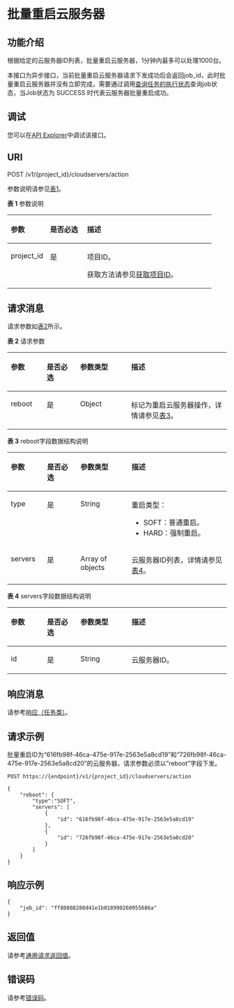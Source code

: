 # 批量重启云服务器<a name="ecs_02_0302"></a>

## 功能介绍<a name="section39601516"></a>

根据给定的云服务器ID列表，批量重启云服务器，1分钟内最多可以处理1000台。

本接口为异步接口，当前批量重启云服务器请求下发成功后会返回job\_id，此时批量重启云服务器并没有立即完成，需要通过调用[查询任务的执行状态](查询任务的执行状态.md)查询job状态，当Job状态为 SUCCESS 时代表云服务器批量重启成功。

## 调试<a name="section926243314015"></a>

您可以在[API Explorer](https://apiexplorer.developer.huaweicloud.com/apiexplorer/doc?product=ECS&api=BatchRebootServers)中调试该接口。

## URI<a name="section20869327"></a>

POST /v1/\{project\_id\}/cloudservers/action

参数说明请参见[表1](#table33008913)。

**表 1**  参数说明

<a name="table33008913"></a>
<table><thead align="left"><tr id="row32701678"><th class="cellrowborder" valign="top" width="19.24%" id="mcps1.2.4.1.1"><p id="p31590262"><a name="p31590262"></a><a name="p31590262"></a>参数</p>
</th>
<th class="cellrowborder" valign="top" width="18.11%" id="mcps1.2.4.1.2"><p id="p8674443"><a name="p8674443"></a><a name="p8674443"></a>是否必选</p>
</th>
<th class="cellrowborder" valign="top" width="62.64999999999999%" id="mcps1.2.4.1.3"><p id="p31541268"><a name="p31541268"></a><a name="p31541268"></a>描述</p>
</th>
</tr>
</thead>
<tbody><tr id="row4705914"><td class="cellrowborder" valign="top" width="19.24%" headers="mcps1.2.4.1.1 "><p id="p45634724"><a name="p45634724"></a><a name="p45634724"></a>project_id</p>
</td>
<td class="cellrowborder" valign="top" width="18.11%" headers="mcps1.2.4.1.2 "><p id="p5425146"><a name="p5425146"></a><a name="p5425146"></a>是</p>
</td>
<td class="cellrowborder" valign="top" width="62.64999999999999%" headers="mcps1.2.4.1.3 "><p id="p37593705"><a name="p37593705"></a><a name="p37593705"></a>项目ID。</p>
<p id="p1180512217438"><a name="p1180512217438"></a><a name="p1180512217438"></a>获取方法请参见<a href="获取项目ID.md">获取项目ID</a>。</p>
</td>
</tr>
</tbody>
</table>

## 请求消息<a name="section53606218"></a>

请求参数如[表2](#table54749715)所示。

**表 2**  请求参数

<a name="table54749715"></a>
<table><thead align="left"><tr id="row24121565"><th class="cellrowborder" valign="top" width="16.35%" id="mcps1.2.5.1.1"><p id="p7689721"><a name="p7689721"></a><a name="p7689721"></a>参数</p>
</th>
<th class="cellrowborder" valign="top" width="15.229999999999999%" id="mcps1.2.5.1.2"><p id="p18887690"><a name="p18887690"></a><a name="p18887690"></a>是否必选</p>
</th>
<th class="cellrowborder" valign="top" width="23.31%" id="mcps1.2.5.1.3"><p id="p53507960"><a name="p53507960"></a><a name="p53507960"></a>参数类型</p>
</th>
<th class="cellrowborder" valign="top" width="45.11%" id="mcps1.2.5.1.4"><p id="p39177514"><a name="p39177514"></a><a name="p39177514"></a>描述</p>
</th>
</tr>
</thead>
<tbody><tr id="row19262089"><td class="cellrowborder" valign="top" width="16.35%" headers="mcps1.2.5.1.1 "><p id="p16725372"><a name="p16725372"></a><a name="p16725372"></a>reboot</p>
</td>
<td class="cellrowborder" valign="top" width="15.229999999999999%" headers="mcps1.2.5.1.2 "><p id="p12577900"><a name="p12577900"></a><a name="p12577900"></a>是</p>
</td>
<td class="cellrowborder" valign="top" width="23.31%" headers="mcps1.2.5.1.3 "><p id="p12176960"><a name="p12176960"></a><a name="p12176960"></a>Object</p>
</td>
<td class="cellrowborder" valign="top" width="45.11%" headers="mcps1.2.5.1.4 "><p id="p18634089"><a name="p18634089"></a><a name="p18634089"></a>标记为重启<span id="text4589329112610"><a name="text4589329112610"></a><a name="text4589329112610"></a>云服务器</span>操作，详情请参见<a href="#table64591731162222">表3</a>。</p>
</td>
</tr>
</tbody>
</table>

**表 3**  reboot字段数据结构说明

<a name="table64591731162222"></a>
<table><thead align="left"><tr id="row30453945162222"><th class="cellrowborder" valign="top" width="16.54%" id="mcps1.2.5.1.1"><p id="p26274222513"><a name="p26274222513"></a><a name="p26274222513"></a>参数</p>
</th>
<th class="cellrowborder" valign="top" width="15.229999999999999%" id="mcps1.2.5.1.2"><p id="p4627202192519"><a name="p4627202192519"></a><a name="p4627202192519"></a>是否必选</p>
</th>
<th class="cellrowborder" valign="top" width="23.31%" id="mcps1.2.5.1.3"><p id="p66276219259"><a name="p66276219259"></a><a name="p66276219259"></a>参数类型</p>
</th>
<th class="cellrowborder" valign="top" width="44.92%" id="mcps1.2.5.1.4"><p id="p364202152512"><a name="p364202152512"></a><a name="p364202152512"></a>描述</p>
</th>
</tr>
</thead>
<tbody><tr id="row42922987162336"><td class="cellrowborder" valign="top" width="16.54%" headers="mcps1.2.5.1.1 "><p id="p50762568162336"><a name="p50762568162336"></a><a name="p50762568162336"></a>type</p>
</td>
<td class="cellrowborder" valign="top" width="15.229999999999999%" headers="mcps1.2.5.1.2 "><p id="p18127378162336"><a name="p18127378162336"></a><a name="p18127378162336"></a>是</p>
</td>
<td class="cellrowborder" valign="top" width="23.31%" headers="mcps1.2.5.1.3 "><p id="p59031541162336"><a name="p59031541162336"></a><a name="p59031541162336"></a>String</p>
</td>
<td class="cellrowborder" valign="top" width="44.92%" headers="mcps1.2.5.1.4 "><p id="p16825496162336"><a name="p16825496162336"></a><a name="p16825496162336"></a>重启类型：</p>
<a name="ul62344604154036"></a><a name="ul62344604154036"></a><ul id="ul62344604154036"><li>SOFT：普通重启。</li><li>HARD：强制重启。</li></ul>
</td>
</tr>
<tr id="row10461780162222"><td class="cellrowborder" valign="top" width="16.54%" headers="mcps1.2.5.1.1 "><p id="p19668200162240"><a name="p19668200162240"></a><a name="p19668200162240"></a>servers</p>
</td>
<td class="cellrowborder" valign="top" width="15.229999999999999%" headers="mcps1.2.5.1.2 "><p id="p49620364162240"><a name="p49620364162240"></a><a name="p49620364162240"></a>是</p>
</td>
<td class="cellrowborder" valign="top" width="23.31%" headers="mcps1.2.5.1.3 "><p id="p59826577162240"><a name="p59826577162240"></a><a name="p59826577162240"></a>Array of objects</p>
</td>
<td class="cellrowborder" valign="top" width="44.92%" headers="mcps1.2.5.1.4 "><p id="p59922456162240"><a name="p59922456162240"></a><a name="p59922456162240"></a><span id="text14559930162620"><a name="text14559930162620"></a><a name="text14559930162620"></a>云服务器</span>ID列表，详情请参见<a href="#table26785545162223">表4</a>。</p>
</td>
</tr>
</tbody>
</table>

**表 4**  servers字段数据结构说明

<a name="table26785545162223"></a>
<table><thead align="left"><tr id="row56759147162223"><th class="cellrowborder" valign="top" width="16.54%" id="mcps1.2.5.1.1"><p id="p1468216622519"><a name="p1468216622519"></a><a name="p1468216622519"></a>参数</p>
</th>
<th class="cellrowborder" valign="top" width="15.229999999999999%" id="mcps1.2.5.1.2"><p id="p11682168253"><a name="p11682168253"></a><a name="p11682168253"></a>是否必选</p>
</th>
<th class="cellrowborder" valign="top" width="23.31%" id="mcps1.2.5.1.3"><p id="p9682167253"><a name="p9682167253"></a><a name="p9682167253"></a>参数类型</p>
</th>
<th class="cellrowborder" valign="top" width="44.92%" id="mcps1.2.5.1.4"><p id="p20682769256"><a name="p20682769256"></a><a name="p20682769256"></a>描述</p>
</th>
</tr>
</thead>
<tbody><tr id="row205574162223"><td class="cellrowborder" valign="top" width="16.54%" headers="mcps1.2.5.1.1 "><p id="p16651565162223"><a name="p16651565162223"></a><a name="p16651565162223"></a>id</p>
</td>
<td class="cellrowborder" valign="top" width="15.229999999999999%" headers="mcps1.2.5.1.2 "><p id="p6599487162223"><a name="p6599487162223"></a><a name="p6599487162223"></a>是</p>
</td>
<td class="cellrowborder" valign="top" width="23.31%" headers="mcps1.2.5.1.3 "><p id="p64796454162223"><a name="p64796454162223"></a><a name="p64796454162223"></a>String</p>
</td>
<td class="cellrowborder" valign="top" width="44.92%" headers="mcps1.2.5.1.4 "><p id="p59084190162223"><a name="p59084190162223"></a><a name="p59084190162223"></a><span id="text367715314267"><a name="text367715314267"></a><a name="text367715314267"></a>云服务器</span>ID。</p>
</td>
</tr>
</tbody>
</table>

## 响应消息<a name="section12693918"></a>

请参考[响应（任务类）](响应（任务类）.md)。

## 请求示例<a name="section366624342413"></a>

批量重启ID为“616fb98f-46ca-475e-917e-2563e5a8cd19”和“726fb98f-46ca-475e-917e-2563e5a8cd20”的云服务器，请求参数必须以”reboot”字段下发。

```
POST https://{endpoint}/v1/{project_id}/cloudservers/action

{
    "reboot": {
        "type":"SOFT",
        "servers": [
            {
                "id": "616fb98f-46ca-475e-917e-2563e5a8cd19"
            },
            {
                "id": "726fb98f-46ca-475e-917e-2563e5a8cd20"
            }
        ]
    }
}
```

## 响应示例<a name="section18237102335311"></a>

```
{      
    "job_id": "ff80808288d41e1b018990260955686a" 
}
```

## 返回值<a name="section27037160"></a>

请参考[通用请求返回值](通用请求返回值.md)。

## 错误码<a name="section85821649202813"></a>

请参考[错误码](错误码.md)。

